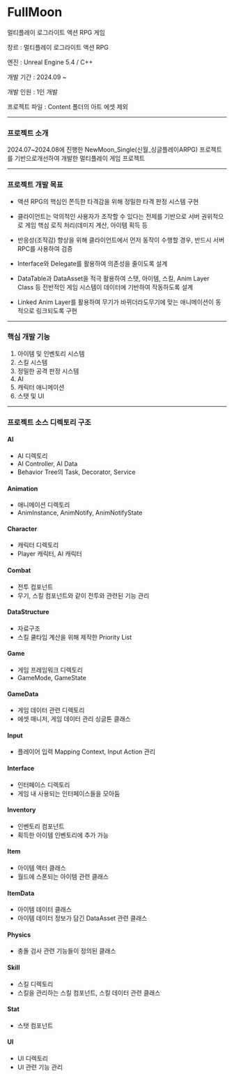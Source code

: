 # FullMoon

멀티플레이 로그라이트 액션 RPG 게임

장르 : 멀티플레이 로그라이트 액션 RPG

엔진 : Unreal Engine 5.4 / C++

개발 기간 : 2024.09 ~ 

개발 인원 : 1인 개발

프로젝트 파일 : Content 폴더의 아트 에셋 제외



<hr/>

### 프로젝트 소개

2024.07~2024.08에 진행한 NewMoon_Single(신월_싱글플레이ARPG) 프로젝트를 기반으로개선하여 개발한 멀티플레이 게임 프로젝트


<hr/>

### 프로젝트 개발 목표

- 액션 RPG의 핵심인 쫀득한 타격감을 위해 정밀한 타격 판정 시스템 구현

- 클라이언트는 악의적인 사용자가 조작할 수 있다는 전제를 기반으로 서버 권위적으로 게임 핵심 로직 처리(데미지 계산, 아이템 획득 등


- 반응성(조작감) 향상을 위해 클라이언트에서 먼저 동작이 수행할 경우, 반드시 서버RPC를 사용하여 검증

- Interface와 Delegate를 활용하여 의존성을 줄이도록 설계

- DataTable과 DataAsset을 적극 활용하여 스탯, 아이템, 스킬, Anim Layer Class 등 전반적인 게임 시스템이 데이터에 기반하여 작동하도록 설계

- Linked Anim Layer를 활용하여 무기가 바뀌더라도무기에 맞는 애니메이션이 동적으로 링크되도록 구현


<hr/>

### 핵심 개발 기능

1. 아이템 및 인벤토리 시스템
2. 스킬 시스템
3. 정밀한 공격 판정 시스템
4. AI
5. 캐릭터 애니메이션
6. 스탯 및 UI




<hr/>

### 프로젝트 소스 디렉토리 구조

#### AI
- AI 디렉토리
- AI Controller, AI Data
- Behavior Tree의 Task, Decorator, Service

#### Animation
- 애니메이션 디렉토리
- AnimInstance, AnimNotify, AnimNotifyState

#### Character
- 캐릭터 디렉토리
- Player 캐릭터, AI 캐릭터

#### Combat
- 전투 컴포넌트
- 무기, 스킬 컴포넌트와 같이 전투와 관련된 기능 관리

#### DataStructure
- 자료구조
- 스킬 쿨타임 계산을 위해 제작한 Priority List

#### Game
- 게임 프레임워크 디렉토리
- GameMode, GameState

#### GameData
- 게임 데이터 관련 디렉토리
- 에셋 매니저, 게임 데이터 관리 싱글톤 클래스

#### Input
- 플레이어 입력 Mapping Context, Input Action 관리

#### Interface
- 인터페이스 디렉토리
- 게임 내 사용되는 인터페이스들을 모아둠

#### Inventory
- 인벤토리 컴포넌트
- 획득한 아이템 인벤토리에 추가 가능

#### Item
- 아이템 액터 클래스
- 월드에 스폰되는 아이템 관련 클래스

#### ItemData
- 아이템 데이터 클래스
- 아이템 데이터 정보가 담긴 DataAsset 관련 클래스

#### Physics
- 충돌 검사 관련 기능들이 정의된 클래스

#### Skill
- 스킬 디렉토리
- 스킬을 관리하는 스킬 컴포넌트, 스킬 데이터 관련 클래스

#### Stat
- 스탯 컴포넌트

#### UI
- UI 디렉토리
- UI 관련 기능 관리

